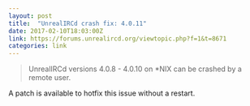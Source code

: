 ```yaml
---
layout: post
title:  "UnrealIRCd crash fix: 4.0.11"
date: 2017-02-10T18:03:00Z
link: https://forums.unrealircd.org/viewtopic.php?f=1&t=8671
categories: link
---
```

> UnrealIRCd versions 4.0.8 - 4.0.10 on *NIX can be crashed by a remote user.

A patch is available to hotfix this issue without a restart.